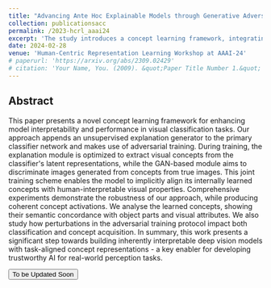 ```yaml
---
title: "Advancing Ante Hoc Explainable Models through Generative Adversarial Networks"
collection: publicationsacc
permalink: /2023-hcrl_aaai24
excerpt: 'The study introduces a concept learning framework, integrating an explanation generator via adversarial training, enhancing model interpretability for visual classification.'
date: 2024-02-28
venue: 'Human-Centric Representation Learning Workshop at AAAI-24'
# paperurl: 'https://arxiv.org/abs/2309.02429'
# citation: 'Your Name, You. (2009). &quot;Paper Title Number 1.&quot; <i>Journal 1</i>. 1(1).'
---
```


## Abstract
This paper presents a novel concept learning framework for enhancing model interpretability and performance in visual classification tasks. Our approach appends an unsupervised explanation generator to the primary classifier network and makes use of adversarial training. During training, the explanation module is optimized to extract visual concepts from the classifier's latent representations, while the GAN-based module aims to discriminate images generated from concepts from true images. This joint training scheme enables the model to implicitly align its internally learned concepts with human-interpretable visual properties. Comprehensive experiments demonstrate the robustness of our approach, while producing coherent concept activations. We analyse the learned concepts, showing their semantic concordance with object parts and visual attributes. We also study how perturbations in the adversarial training protocol impact both classification and concept acquisition.
In summary, this work presents a significant step towards building inherently interpretable deep vision models with task-aligned concept representations - a key enabler for developing trustworthy AI for real-world perception tasks.


<!-- <button type="button" class="btn btn-primary btn-sm" onclick=" window.open('https://arxiv.org/abs/2309.02429','_blank')">Paper</button> -->
<button type="button" class="btn btn-primary btn-sm">To be Updated Soon</button>
<!-- ## Citation
```
@article{osborn,
  author    = {Vimal K B, Saketh Bachu, Tanmay Garg, Vineeth N Balasubramanian, Niveditha Lakshmi Narasimhan, Raghavan Konuru},
  title     = {Building a Winning Team: Selecting Source Model Ensembles using a Submodular Transferability Estimation
               Approach},
  journal   = {ICCV},
  year      = {2023},
}
``` -->
